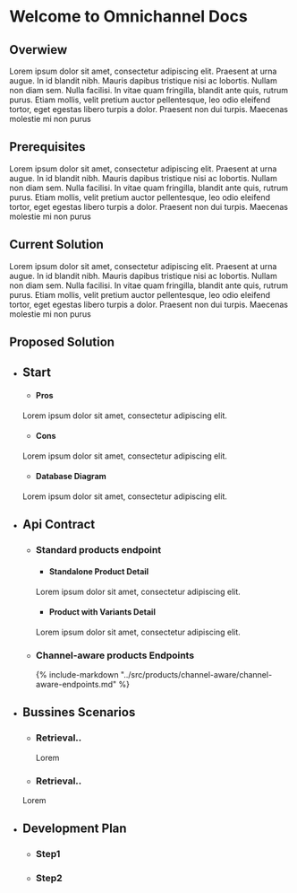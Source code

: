 # Welcome to Omnichannel Docs

## Overwiew
Lorem ipsum dolor sit amet, consectetur adipiscing elit. Praesent at urna augue. In id blandit nibh. Mauris dapibus tristique nisi ac lobortis. Nullam non diam sem. Nulla facilisi. In vitae quam fringilla, blandit ante quis, rutrum purus. Etiam mollis, velit pretium auctor pellentesque, leo odio eleifend tortor, eget egestas libero turpis a dolor. Praesent non dui turpis. Maecenas molestie mi non purus
## Prerequisites
Lorem ipsum dolor sit amet, consectetur adipiscing elit. Praesent at urna augue. In id blandit nibh. Mauris dapibus tristique nisi ac lobortis. Nullam non diam sem. Nulla facilisi. In vitae quam fringilla, blandit ante quis, rutrum purus. Etiam mollis, velit pretium auctor pellentesque, leo odio eleifend tortor, eget egestas libero turpis a dolor. Praesent non dui turpis. Maecenas molestie mi non purus
## Current Solution
Lorem ipsum dolor sit amet, consectetur adipiscing elit. Praesent at urna augue. In id blandit nibh. Mauris dapibus tristique nisi ac lobortis. Nullam non diam sem. Nulla facilisi. In vitae quam fringilla, blandit ante quis, rutrum purus. Etiam mollis, velit pretium auctor pellentesque, leo odio eleifend tortor, eget egestas libero turpis a dolor. Praesent non dui turpis. Maecenas molestie mi non purus
## Proposed Solution
   * ## Start
     - ####  Pros
     Lorem ipsum dolor sit amet, consectetur adipiscing elit.
     - #### Cons
     Lorem ipsum dolor sit amet, consectetur adipiscing elit.
     - #### Database Diagram
     Lorem ipsum dolor sit amet, consectetur adipiscing elit.
   * ## Api Contract
      - ### Standard products endpoint
        - #### Standalone Product Detail
        Lorem ipsum dolor sit amet, consectetur adipiscing elit.
        - #### Product with Variants Detail
        Lorem ipsum dolor sit amet, consectetur adipiscing elit.
      - ### Channel-aware products Endpoints
        {%
   include-markdown "../src/products/channel-aware/channel-aware-endpoints.md"
%}
   * ## Bussines Scenarios
      - ### Retrieval..
        Lorem
       - ### Retrieval..
        Lorem
   * ## Development Plan
      - ### Step1
      - ### Step2


